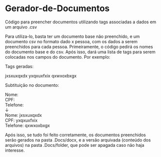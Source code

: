 # Gerador-de-Documentos
Código para preencher documentos utilizando tags associadas a dados em um arquivo .csv

Para utiliza-lo, basta ter um documento base não preenchido, e um documento csv no formato dado x pessoa, com os dados a serem preenchidos para cada pessoa.
Primeiramente, o código pedirá os nomes do documento base e do csv. Após isso, dará uma lista de tags para serem colocadas nos campos do documento. Por exemplo:

Tags geradas: 

jxsxuxqxdx
yxqxuxfxix
qxwxoxbxgx

Subtituição no documento: 

Nome:                  
CPF:                  
Telefone:               
 ↓                      
Nome: jxsxuxqxdx   
CPF: yxqxuxfxix   
Telefone: qxwxoxbxgx   
  
Após isso, se tudo foi feito corretamente, os documentos preenchidos serão gerados na pasta .Docs/docx, e a versão arquivada (conteúdo dos arquivos) na pasta 
.Docs/folder, que pode ser apagada caso não haja interesse. 
